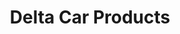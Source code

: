 ---
title: "Delta Car Products"
url: /ciudad-autonoma-de-buenos-aires/delta-car-products/
shop: Autoteile
---